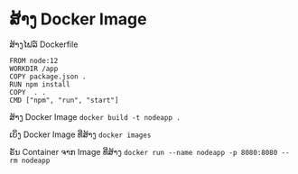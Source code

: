 # ສ້າງ Docker Image

ສ້າງໄຟລ໌ Dockerfile
```
FROM node:12
WORKDIR /app
COPY package.json .
RUN npm install
COPY  . .
CMD ["npm", "run", "start"]
```

ສ້າງ Docker Image
`docker build -t nodeapp .`

ເບິ່ງ Docker Image ທີ່ສ້າງ
`docker images`

ຣັນ Container ຈາກ Image ທີ່ສ້າງ
`docker run --name nodeapp -p 8080:8080 --rm nodeapp`